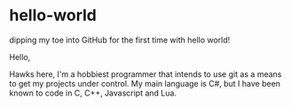# hello-world
dipping my toe into GitHub for the first time with hello world!

Hello,

Hawks here, I'm a hobbiest programmer that intends to use git as a means to get my projects under control.
My main language is C#, but I have been known to code in C, C++, Javascript and Lua.
